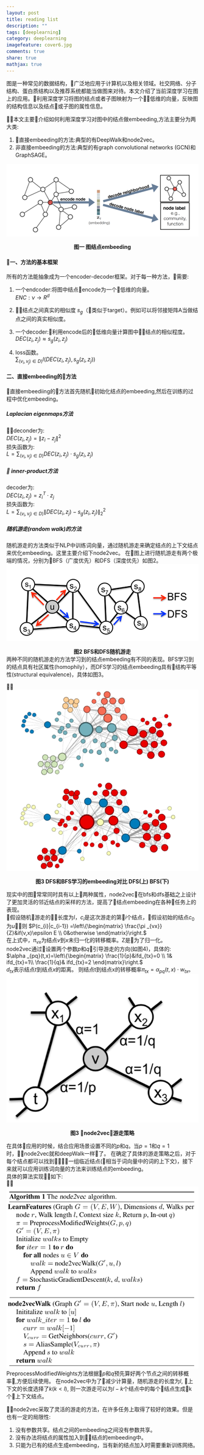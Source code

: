 ```yaml
---
layout: post
title: reading list
description: ""
tags: [deeplearning]
category: deeplearning
imagefeature: cover6.jpg
comments: true
share: true
mathjax: true
---
```


图是一种常见的数据结构，广泛地应用于计算机以及相关领域。社交网络、分子结构、蛋白质结构以及推荐系统都能当做图来对待。本文介绍了当前深度学习在图上的应用。利用深度学习将图的结点或者子图映射为一个低维的向量，反映图的结构信息以及结点或子图的属性信息。  

本文主要介绍如何利用深度学习对图中的结点做embeeding,方法主要分为两大类:  
1. 直接embeeding的方法:典型的有DeepWalk和node2vec。
2. 非直接embeeding的方法:典型的有graph convolutional networks (GCN)和GraphSAGE。

![graphEncoding](/images/graph/graph_survey_1.png)
**<center>图一 图结点embeeding</center>**  
#### 一、方法的基本框架
所有的方法能抽象成为一个encoder-decoder框架。对于每一种方法，需要:
1. 一个endcoder:将图中结点encode为一个低维的向量。  
 $ENC:\nu\rightarrow R^{d}$
2. 结点之间真实的相似度
  $s_{g}$（类似于target）。例如可以将邻接矩阵A当做结点之间的真实相似度。
3. 一个decoder:利用encode后的低维向量计算图中结点的相似程度。  
$DEC\left ( z_{i},z_{j} \right )\approx s_{g}\left ( z_{i},z_{j}\right )$

1. loss函数。  
 $\sum_{(v_{i},v_{j})\in D)}l\left( DEC\left ( z_{i},z_{j} \right ), s_{g}\left ( z_{i},z_{j}\right )\right )$
    
   
#### 二、直接embeeding的方法
直接embeediing的方法首先随机初始化结点的embeeding,然后在训练的过程中优化embeeding。
#####  Laplacian eigenmaps方法
deconder为:  
$DEC\left ( z_{i},z_{j} \right )= \left \| z_{i}-z_{j} \right \|^{2}$  
损失函数为:  
$L= \sum_{(v_{i},v_{j})\in D)} DEC\left ( z_{i},z_{j} \right )\cdot s_{g}\left ( z_{i},z_{j}\right )$

#####  inner-product方法
decoder为:    
$DEC\left ( z_{i},z_{j} \right )= z_{i}^{T}\cdot z_{j}$  
损失函数为:  
$L= \sum_{(v_{i},v_{j})\in D)} \left \|DEC\left ( z_{i},z_{j} \right )-s_{g}\left ( z_{i},z_{j}\right ) \right \|_{2}^{2}$

##### 随机游走(random walk)的方法
随机游走的方法类似于NLP中训练词向量，通过随机游走来确定结点的上下文结点来优化embeeding。这里主要介绍下node2vec。
在图上进行随机游走有两个极端的情况，分别为BFS（广度优先）和DFS（深度优先）如图2。  
![bfs_dfs_1](/images/graph/bfs_dfs_1.png)
**<center>图2 BFS和DFS随机游走</center>**
两种不同的随机游走的方法学习到的结点embeeding有不同的表现。BFS学习到的结点具有社区属性(homophily），而DFS学习的结点embeeding具有结构平等性(structural equivalence)，具体如图3。

![bfs_dfs_2](/images/graph/bfs_dfs_2.png)
**<center>图3 DFS和BFS学习的embeeding对比 DFS(上) BFS(下)</center>**

现实中的图常常同时具有以上两种属性，node2vec在bfs和dfs基础之上设计了更加灵活的邻近结点的采样的方法，提高了结点embeeding在各种任务上的表现。  
假设随机游走的长度为$l$，$c_{i}$是这次游走的第$i$个结点，假设初始的结点$c_{0}$为$u$，则
$P(c_{i}|c_{i-1}) =\left\{\begin{matrix}
 \frac{\pi _{vx}}{Z}&if(v,x)\epsilon E \\ 
 0&otherwise 
\end{matrix}\right.$  
在上式中，$\pi_{vx}$为结点$v$到$x$未归一化的转移概率。Z是为了归一化。  
node2vec通过设置两个参数$p$和$q$引导游走的方向(如图4)，具体的:  
$\alpha _{pq}(t,x)=\left\{\begin{matrix}
 \frac{1}{p}&ifd_{tx}=0 \\ 
 1& ifd_{tx}=1\\ 
 \frac{1}{q}& ifd_{tx}=2
\end{matrix}\right.$  
$d_{tx}$表示结点$t$到结点$x$的距离。
则结点t到结点x的转移概率$\pi_{tx}=\alpha_{pq}(t,x)\cdot w_{tx}$。
![node_walk](/images/graph/node2vec_1.png)
**<center>图3 node2vec游走策略</center>**

在具体应用的时候，结合应用场景设置不同的$p$和$q$。当$p=1$和$q=1$时，node2vec就和deepWalk一样了。
在确定了具体的游走策略之后，对于每个结点都可以找到一组临近结点(相当于词向量中的词的上下文)，接下来就可以应用训练词向量的方法来训练结点的embeeding。  
具体的算法实现如下:  
![node2vec_algo](/images/graph/node2vec_2.png)
PreprocessModifiedWeights方法根据$p$和$q$预先算好两个节点之间的转移概率,方便后续使用。
在node2vec中为了减少计算量，随机游走的长度为$l$, 上下文的长度选择了$k$($k<l$), 则一次游走可以为$l-k$个结点中的每个结点生成k个上下文结点。

node2vec采取了灵活的游走的方法，在许多任务上取得了较好的效果。但是也有一定的局限性:
1. 没有参数共享。结点之间的embeeding之间没有参数共享。
2. 没有办法将结点的属性加入到结点的embeeding中。
3. 只能为已有的结点生成embeeding，当有新的结点加入时需要重新训练网络。


